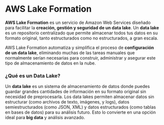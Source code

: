 # AWS Lake Formation

**AWS Lake Formation** es un servicio de Amazon Web Services diseñado para facilitar la **creación, gestión y seguridad de un data lake**. Un **data lake** es un repositorio centralizado que permite almacenar todos tus datos en su formato original, tanto estructurados como no estructurados, a gran escala.

AWS Lake Formation automatiza y simplifica el proceso de **configuración de un data lake**, eliminando muchas de las tareas manuales que normalmente serían necesarias para construir, administrar y asegurar este tipo de almacenamiento de datos en la nube.

### **¿Qué es un Data Lake?**

Un **data lake** es un sistema de almacenamiento de datos donde puedes guardar grandes cantidades de información en su formato original sin necesidad de preprocesarla. Los data lakes permiten almacenar datos sin estructurar (como archivos de texto, imágenes, y logs), datos semiestructurados (como JSON, XML) y datos estructurados (como tablas en bases de datos) para su análisis futuro. Esto lo convierte en una opción ideal para **big data** y análisis avanzado.